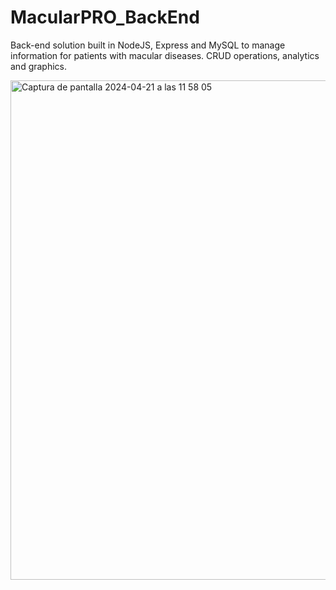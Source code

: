 # MacularPRO_BackEnd

Back-end solution built in NodeJS, Express and MySQL to manage information for patients with macular diseases. CRUD operations, analytics and graphics.

<img width="799" alt="Captura de pantalla 2024-04-21 a las 11 58 05" src="https://github.com/almarpa/MacularPRO_BackEnd/assets/38918727/051ad246-d62a-4030-8b03-1614b30271b8">
